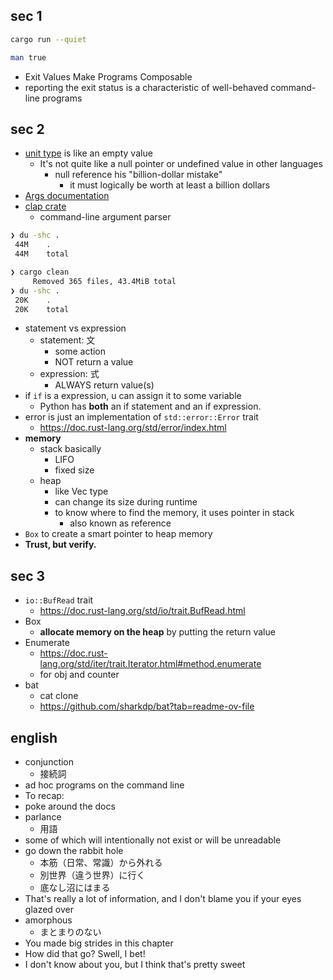 ## sec 1

``` sh
cargo run --quiet

man true
```

- Exit Values Make Programs Composable
- reporting the exit status is a characteristic of well-behaved command-line programs

## sec 2

- [unit type](https://doc.rust-lang.org/std/primitive.unit.html) is like an empty value
  - It's not quite like a null pointer or undefined value in other languages
    - null reference his "billion-dollar mistake"
      - it must logically be worth at least a billion dollars
- [Args documentation](https://doc.rust-lang.org/stable/std/env/struct.Args.html)
- [clap crate](https://docs.rs/clap/latest/clap/index.html/)
  - command-line argument parser

``` sh
❯ du -shc .
 44M    .
 44M    total

❯ cargo clean
     Removed 365 files, 43.4MiB total
❯ du -shc .
 20K    .
 20K    total
```

- statement vs expression
  - statement: 文
    - some action
    - NOT return a value
  - expression: 式
    - ALWAYS return value(s)
- if `if` is a expression, u can assign it to some variable
  - Python has **both** an if statement and an if expression.
- error is just an implementation of `std::error::Error` trait
  - https://doc.rust-lang.org/std/error/index.html
- **memory**
  - stack basically
    - LIFO
    - fixed size
  - heap
    - like Vec type
    - can change its size during runtime
    - to know where to find the memory, it uses pointer in stack
      - also known as reference
- `Box` to create a smart pointer to heap memory
- **Trust, but verify.**

## sec 3

- `io::BufRead` trait
  - https://doc.rust-lang.org/std/io/trait.BufRead.html
- Box
   - **allocate memory on the heap** by putting the return value
 - Enumerate
   - https://doc.rust-lang.org/std/iter/trait.Iterator.html#method.enumerate
   - for obj and counter
- bat
  - cat clone
  - https://github.com/sharkdp/bat?tab=readme-ov-file

## english

- conjunction
  - 接続詞
- ad hoc programs on the command line
- To recap:
- poke around the docs
- parlance
  - 用語
- some of which will intentionally not exist or will be unreadable
- go down the rabbit hole
  - 本筋（日常、常識）から外れる
  - 別世界（違う世界）に行く
  - 底なし沼にはまる
- That's really a lot of information, and I don't blame you if your eyes glazed over
- amorphous
  - まとまりのない
- You made big strides in this chapter
- How did that go? Swell, I bet!
- I don't know about you, but I think that's pretty sweet

